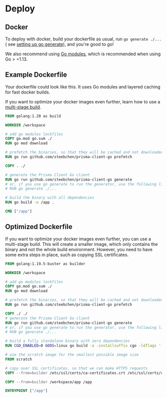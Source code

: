 # Deploy

## Docker

To deploy with docker, build your dockerfile as usual, run `go generate ./...` (
see [setting up go generate](best-practices#set-up-go-generate)), and you're good to go!

We also recommend using [Go modules](https://blog.golang.org/using-go-modules), which is recommended when using Go >
=1.13.

## Example Dockerfile

Your dockerfile could look like this. It uses Go modules and layered caching for fast docker builds.

If you want to optimize your docker images even further, learn how to use a [multi-stage build](#optimized-dockerfile).

```dockerfile
FROM golang:1.20 as build

WORKDIR /workspace

# add go modules lockfiles
COPY go.mod go.sum ./
RUN go mod download

# prefetch the binaries, so that they will be cached and not downloaded on each change
RUN go run github.com/steebchen/prisma-client-go prefetch

COPY . ./

# generate the Prisma Client Go client
RUN go run github.com/steebchen/prisma-client-go generate
# or, if you use go generate to run the generator, use the following line instead
# RUN go generate ./...

# build the binary with all dependencies
RUN go build -o /app .

CMD ["/app"]
```

## Optimized Dockerfile

If you want to optimize your docker images even further, you can use a
multi-stage build. This will create a smaller image, which only contains the
binary and not the whole build environment. However, you need to have some
extra steps in place, such as copying SSL certificates.

```dockerfile
FROM golang:1.19.5-buster as builder

WORKDIR /workspace

# add go modules lockfiles
COPY go.mod go.sum ./
RUN go mod download

# prefetch the binaries, so that they will be cached and not downloaded on each change
RUN go run github.com/steebchen/prisma-client-go prefetch

COPY ./ ./
# generate the Prisma Client Go client
RUN go run github.com/steebchen/prisma-client-go generate
# or, if you use go generate to run the generator, use the following line instead
# RUN go generate ./...

# build a fully standalone binary with zero dependencies
RUN CGO_ENABLED=0 GOOS=linux go build -a -installsuffix cgo -ldflags '-extldflags "-static"' -o app .

# use the scratch image for the smallest possible image size
FROM scratch

# copy over SSL certificates, so that we can make HTTPS requests
COPY --from=builder /etc/ssl/certs/ca-certificates.crt /etc/ssl/certs/ca-certificates.crt

COPY --from=builder /workspace/app /app

ENTRYPOINT ["/app"]

```
